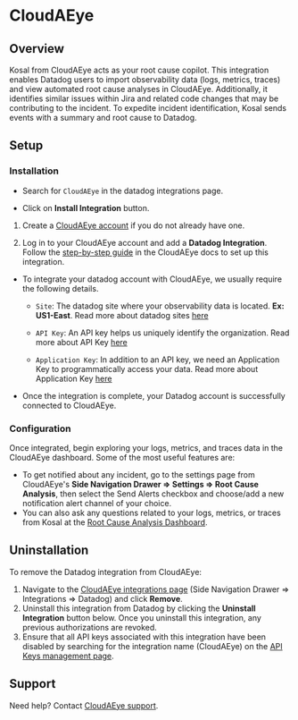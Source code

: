 # CloudAEye

## Overview

Kosal from CloudAEye acts as your root cause copilot. This integration enables Datadog users to import observability data (logs, metrics, traces) and view automated root cause analyses in CloudAEye. Additionally, it identifies similar issues within Jira and related code changes that may be contributing to the incident. To expedite incident identification, Kosal sends events with a summary and root cause to Datadog.

## Setup

### Installation

- Search for `CloudAEye` in the datadog integrations page.

- Click on **Install Integration** button.

1. Create a [CloudAEye account](https://docs.cloudaeye.com/user-guide/tasks/register.html) if you do not already have one. 

2. Log in to your CloudAEye account and add a **Datadog Integration**. Follow the [step-by-step guide](https://docs.cloudaeye.com/user-guide/integrations/datadog.html) in the CloudAEye docs to set up this integration. 

  - To integrate your datadog account with CloudAEye, we usually require the following details.

    - `Site`: The datadog site where your observability data is located. **Ex: US1-East**. Read more about datadog sites [here](https://docs.datadoghq.com/getting_started/site/#access-the-datadog-site)

    - `API Key`: An API key helps us uniquely identify the organization. Read more about API Key [here](https://docs.datadoghq.com/account_management/api-app-keys/)

    - `Application Key`: In addition to an API key, we need an Application Key to programmatically access your data. Read more about Application Key [here](https://docs.datadoghq.com/account_management/api-app-keys/)


- Once the integration is complete, your Datadog account is successfully connected to CloudAEye.

### Configuration

Once integrated, begin exploring your logs, metrics, and traces data in the CloudAEye dashboard. Some of the most useful features are:
- To get notified about any incident, go to the settings page from CloudAEye's **Side Navigation Drawer => Settings => Root Cause Analysis**, then select the Send Alerts checkbox and choose/add a new notification alert channel of your choice.
- You can also ask any questions related to your logs, metrics, or traces from Kosal at the [Root Cause Analysis Dashboard][4].

## Uninstallation

To remove the Datadog integration from CloudAEye:
1. Navigate to the [CloudAEye integrations page][1] (Side Navigation Drawer => Integrations => Datadog) and click **Remove**.
2. Uninstall this integration from Datadog by clicking the **Uninstall Integration** button below. Once you uninstall this integration, any previous authorizations are revoked.
3. Ensure that all API keys associated with this integration have been disabled by searching for the integration name (CloudAEye) on the [API Keys management page][3].

## Support

Need help? Contact [CloudAEye support](mailto:support@cloudaeye.com).


[1]: https://console.cloudaeye.com/integrations/datadog
[2]: https://app.datadoghq.com/organization-settings/oauth-applications
[3]: https://app.datadoghq.com/organization-settings/api-keys?filter=CloudAEye
[4]: https://console.cloudaeye.com/rca?startTime=1,months&endTime=now
